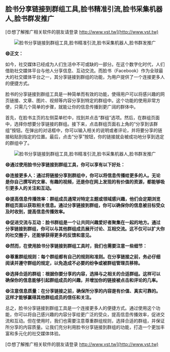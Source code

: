 ## **脸书分享链接到群组工具,脸书精准引流,脸书采集机器人,脸书群发推广**

[😍想了解推广相关软件的朋友请登录 http://www.vst.tw](http://www.vst.tw)

 <center><img src="https://vst.tw/MP4/tuiguang/png/7.png" alt="脸书分享链接到群组工具,脸书精准引流,脸书采集机器人,脸书群发推广"></center>

**😄正文：**

如今，社交媒体已经成为人们生活中不可或缺的一部分。在这个数字化时代，人们借助社交媒体平台与他人分享信息、互动交流。而脸书（Facebook）作为全球最大的社交媒体平台之一，其分享链接到群组的功能，为用户提供了一个连接更多人的便捷方式。

脸书的分享链接到群组工具是一种简单而有效的功能，使得用户可以将感兴趣的网页链接、文章、图片、视频等内容分享到特定的群组中。这个功能的使用非常方便，只需几个简单的步骤，就能让你的信息传播到更广阔的群体中。

首先，在脸书主页的左侧菜单栏中，找到并点击“群组”选项。然后，在群组页面中，选择你想要分享链接的群组。接下来，点击群组页面右上角的“分享到该群组”按钮。在弹出的对话框中，你可以输入相关的说明或者评论，并将要分享的链接粘贴到指定的位置。最后，点击“分享”按钮，你的链接就会被成功地分享到选定的群组中了。

 <center><img src="https://vst.tw/MP4/tuiguang/png/0.png" alt="脸书分享链接到群组工具,脸书精准引流,脸书采集机器人,脸书群发推广"></center>

**😄通过使用脸书分享链接到群组工具，你可以享有以下好处：**

**😄连接更多人：通过将链接分享到群组中，你可以将信息传播给更多的人。无论是你自己撰写的文章、有趣的视频，还是你在网上发现的有价值的资源，都能够吸引更多人的关注和互动。**

**😄提高信息传播效率：群组成员通常对特定主题或领域感兴趣，他们会定期浏览群组页面以获取相关信息。通过分享链接到群组，你可以确保你的信息被目标受众及时收到，提高信息传播效率。**

**😄促进交流与互动：脸书群组是一个让共同兴趣爱好者聚集在一起的地方。通过分享链接到群组，你可以与其他群组成员展开讨论、互相交流。这不仅可以扩大你的社交圈子，还能够获得更多的反馈和意见。**

**😄然而，在使用脸书分享链接到群组工具时，我们也需要注意一些细节：**

**😄尊重群组规则：每个群组都有自己的规则和准则。在分享链接之前，务必仔细阅读并遵守群组的规定，以免造成不必要的纷争或被群组管理员移除。**

**😄选择合适的群组：根据你要分享的内容，选择与之相关的合适群组。这样可以确保你的信息能够引起群组成员的兴趣，并增加你的链接被点击和评论的几率。**

**😄注意信息质量：在分享链接之前，确保所分享的内容是有价值、真实可靠的。这样才能够赢得其他群组成员的信任和关注。**

总之，脸书分享链接到群组工具是一个连接更多人的便捷方式。通过使用这个功能，你可以将自己感兴趣的内容分享给更广泛的受众，提高信息传播效率，促进交流和互动。但在使用时，我们也需要注意尊重群组规则，选择合适的群组，并保证所分享的内容质量。让我们充分利用脸书分享链接到群组的功能，打造一个更加丰富和多元化的社交媒体体验。

[😍想了解推广相关软件的朋友请登录 http://www.vst.tw](http://www.vst.tw)



